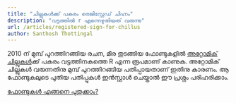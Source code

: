 ```yaml
---
title: "ചില്ലുകൾക്ക് പകരം രെജിസ്റ്റേഡ് ചിഹ്നം"
description: "വട്ടത്തിൽ r എന്നെഴുതിയത് വരുന്നു"
url: /articles/registered-sign-for-chillus
author: Santhosh Thottingal
---
```


2010 ന് മുമ്പ് പുറത്തിറങ്ങിയ രചന, മീര തുടങ്ങിയ ഫോണ്ടുകളിൽ [അറ്റോമിക് ചില്ലുകൾ][1]ക്ക് പകരം വട്ടത്തിനകത്തെ R എന്ന രൂപമാണ് കാണുക. അറ്റോമിക് ചില്ലുകൾ വരുന്നതിനു
മുമ്പ് പുറത്തിറങ്ങിയ പതിപ്പായതാണ് ഇതിനു കാരണം. ആ ഫോണ്ടുകലുടെ പുതിയ പതിപ്പുകൾ ഇൻസ്റ്റാൾ ചെയ്താൽ ഈ പ്രശ്നം പരിഹരിക്കാം.

[ഫോണ്ടുകൾ എങ്ങനെ പുതുക്കാം?][2]

[1]: /article/atomic-chillus
[2]: /article/install-and-upgrade-fonts